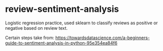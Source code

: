 # review-sentiment-analysis

Logistic regression practice, used sklearn to classify reviews as positive or negative based on review text.

Certain steps take from: https://towardsdatascience.com/a-beginners-guide-to-sentiment-analysis-in-python-95e354ea84f6
